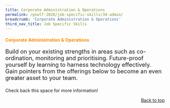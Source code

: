 ```yaml
---
title: Corporate Administration & Operations
permalink: /pswlf-2020/job-specific-skills/3d-admin/
breadcrumb: 'Corporate Administration & Operations'
third_nav_title: Job Specific Skills
---
```


#### <font color="darkorange"><b>Corporate Administration & Operations</b></font><a name="corpadmin"></a>
<font size="4">Build on your existing strengths in areas such as co-ordination, monitoring and prioritising. Future-proof yourself by learning to harness technology effectively. Gain pointers from the offerings below to become an even greater asset to your team.<br><br></font>
Check back this space for more information!
<br>
<div style="text-align: right"><a href="#top">Back to top</a></div>

